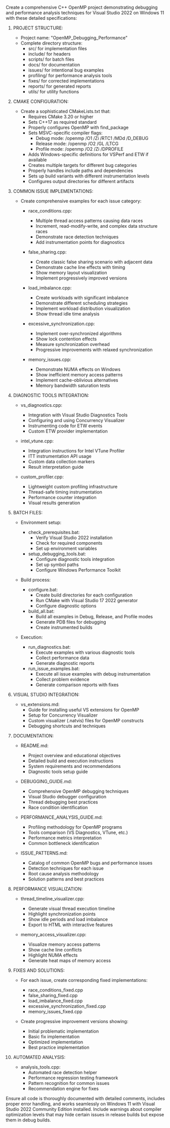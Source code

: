Create a comprehensive C++ OpenMP project demonstrating debugging and performance analysis techniques for Visual Studio 2022 on Windows 11 with these detailed specifications:

1. PROJECT STRUCTURE:
   
   - Project name: "OpenMP_Debugging_Performance"
   - Complete directory structure:
     - src/ for implementation files
     - include/ for headers
     - scripts/ for batch files
     - docs/ for documentation
     - issues/ for intentional bug examples
     - profiling/ for performance analysis tools
     - fixes/ for corrected implementations
     - reports/ for generated reports
     - utils/ for utility functions

2. CMAKE CONFIGURATION:
   
   - Create a sophisticated CMakeLists.txt that:
     - Requires CMake 3.20 or higher
     - Sets C++17 as required standard
     - Properly configures OpenMP with find_package
     - Sets MSVC-specific compiler flags:
       * Debug mode: /openmp /O1 /Zi /RTC1 /MDd /D_DEBUG
       * Release mode: /openmp /O2 /GL /LTCG
       * Profile mode: /openmp /O2 /Zi /DPROFILE
     - Adds Windows-specific definitions for VSPerf and ETW if available
     - Creates multiple targets for different bug categories
     - Properly handles include paths and dependencies
     - Sets up build variants with different instrumentation levels
     - Configures output directories for different artifacts

3. COMMON ISSUE IMPLEMENTATIONS:
   
   - Create comprehensive examples for each issue category:
     
     - race_conditions.cpp:
       
       * Multiple thread access patterns causing data races
       * Increment, read-modify-write, and complex data structure races
       * Demonstrate race detection techniques
       * Add instrumentation points for diagnostics
     
     - false_sharing.cpp:
       
       * Create classic false sharing scenario with adjacent data
       * Demonstrate cache line effects with timing
       * Show memory layout visualization
       * Implement progressively improved versions
     
     - load_imbalance.cpp:
       
       * Create workloads with significant imbalance
       * Demonstrate different scheduling strategies
       * Implement workload distribution visualization
       * Show thread idle time analysis
     
     - excessive_synchronization.cpp:
       
       * Implement over-synchronized algorithms
       * Show lock contention effects
       * Measure synchronization overhead
       * Progressive improvements with relaxed synchronization
     
     - memory_issues.cpp:
       
       * Demonstrate NUMA effects on Windows
       * Show inefficient memory access patterns
       * Implement cache-oblivious alternatives
       * Memory bandwidth saturation tests

4. DIAGNOSTIC TOOLS INTEGRATION:
   
   - vs_diagnostics.cpp:
     
     - Integration with Visual Studio Diagnostics Tools
     - Configuring and using Concurrency Visualizer
     - Instrumenting code for ETW events
     - Custom ETW provider implementation
   
   - intel_vtune.cpp:
     
     - Integration instructions for Intel VTune Profiler
     - ITT instrumentation API usage
     - Custom data collection markers
     - Result interpretation guide
   
   - custom_profiler.cpp:
     
     - Lightweight custom profiling infrastructure
     - Thread-safe timing instrumentation
     - Performance counter integration
     - Visual results generation

5. BATCH FILES:
   
   - Environment setup:
     
     - check_prerequisites.bat:
       * Verify Visual Studio 2022 installation
       * Check for required components
       * Set up environment variables
     - setup_debugging_tools.bat:
       * Configure diagnostic tools integration
       * Set up symbol paths
       * Configure Windows Performance Toolkit
   
   - Build process:
     
     - configure.bat:
       * Create build directories for each configuration
       * Run CMake with Visual Studio 17 2022 generator
       * Configure diagnostic options
     - build_all.bat:
       * Build all examples in Debug, Release, and Profile modes
       * Generate PDB files for debugging
       * Create instrumented builds
   
   - Execution:
     
     - run_diagnostics.bat:
       * Execute examples with various diagnostic tools
       * Collect performance data
       * Generate diagnostic reports
     - run_issue_examples.bat:
       * Execute all issue examples with debug instrumentation
       * Collect problem evidence
       * Generate comparison reports with fixes

6. VISUAL STUDIO INTEGRATION:
   
   - vs_extensions.md:
     - Guide for installing useful VS extensions for OpenMP
     - Setup for Concurrency Visualizer
     - Custom visualizer (.natvis) files for OpenMP constructs
     - Debugging shortcuts and techniques

7. DOCUMENTATION:
   
   - README.md:
     
     - Project overview and educational objectives
     - Detailed build and execution instructions
     - System requirements and recommendations
     - Diagnostic tools setup guide
   
   - DEBUGGING_GUIDE.md:
     
     - Comprehensive OpenMP debugging techniques
     - Visual Studio debugger configuration
     - Thread debugging best practices
     - Race condition identification
   
   - PERFORMANCE_ANALYSIS_GUIDE.md:
     
     - Profiling methodology for OpenMP programs
     - Tools comparison (VS Diagnostics, VTune, etc.)
     - Performance metrics interpretation
     - Common bottleneck identification
   
   - ISSUE_PATTERNS.md:
     
     - Catalog of common OpenMP bugs and performance issues
     - Detection techniques for each issue
     - Root cause analysis methodology
     - Solution patterns and best practices

8. PERFORMANCE VISUALIZATION:
   
   - thread_timeline_visualizer.cpp:
     
     - Generate visual thread execution timeline
     - Highlight synchronization points
     - Show idle periods and load imbalance
     - Export to HTML with interactive features
   
   - memory_access_visualizer.cpp:
     
     - Visualize memory access patterns
     - Show cache line conflicts
     - Highlight NUMA effects
     - Generate heat maps of memory access

9. FIXES AND SOLUTIONS:
   
   - For each issue, create corresponding fixed implementations:
     
     - race_conditions_fixed.cpp
     - false_sharing_fixed.cpp
     - load_imbalance_fixed.cpp
     - excessive_synchronization_fixed.cpp
     - memory_issues_fixed.cpp
   
   - Create progressive improvement versions showing:
     
     - Initial problematic implementation
     - Basic fix implementation
     - Optimized implementation
     - Best practice implementation

10. AUTOMATED ANALYSIS:
    
    - analysis_tools.cpp:
      - Automated race detection helper
      - Performance regression testing framework
      - Pattern recognition for common issues
      - Recommendation engine for fixes

Ensure all code is thoroughly documented with detailed comments, includes proper error handling, and works seamlessly on Windows 11 with Visual Studio 2022 Community Edition installed. Include warnings about compiler optimization levels that may hide certain issues in release builds but expose them in debug builds.
